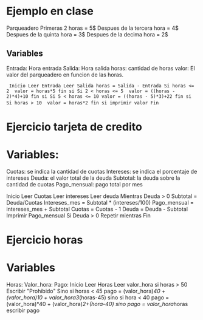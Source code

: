 # Ejemplo en clase 
Parqueadero 
Primeras 2 horas = 5$
Despues de la tercera hora = 4$
Despues de la quinta hora = 3$
Despues de la decima hora = 2$
## Variables
Entrada: Hora entrada
Salida: Hora salida
horas: cantidad de horas
valor: El valor del parqueadero en funcion de las horas.

` ` `
Inicio
Leer Entrada
Leer Salida
horas = Salida - Entrada
Si horas <= 2 
    valor = horas*5
fin si
Si 2 < horas <= 5 
    valor = ((horas - 2)*4)+10
fin si
Si 5 < horas <= 10
    valor = ((horas - 5)*3)+22
fin si
Si horas > 10 
    valor = horas*2
fin si
imprimir valor
Fin
` ` `

# Ejercicio tarjeta de credito
# Variables:
Cuotas: se indica la cantidad de cuotas
Intereses: se indica el porcentaje de intereses 
Deuda: el valor total de la deuda 
Subtotal: la deuda sobre la cantidad de cuotas 
Pago_mensual: pago total por mes

Inicio
    Leer Cuotas
    Leer intereses
    Leer deuda
    Mientras Deuda > 0
        Subtotal = Deuda/Cuotas
        Intereses_mes = Subtotal * (intereses/100)
        Pago_mensual = intereses_mes + Subtotal
        Cuotas = Cuotas - 1
        Deuda = Deuda - Subtotal
        Imprimir Pago_mensual
    Si Deuda > 0 
        Repetir mientras
Fin

# Ejercicio horas
# Variables
Horas:
Valor_hora:
Pago:
Inicio
    Leer Horas
    Leer valor_hora
    si horas > 50
        Escribir "Prohibido"
    Sino 
        si horas < 45 
            pago = (valor_hora)*40 + (valor_hora)*10 + valor_hora*3*(horas-45)
        sino 
            si hora < 40 
                pago = (valor_hora)*40 + (valor_hora)*2+(hora-40)
            sino 
            pago = valor_hora*horas
    escribir pago
